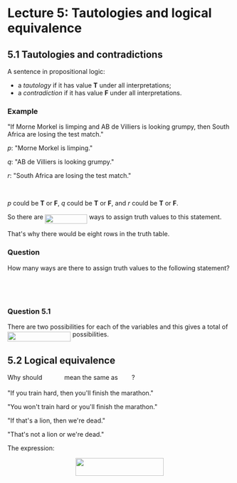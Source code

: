 # Lecture 5: Tautologies and logical equivalence

## 5.1 Tautologies and contradictions

A sentence in propositional logic:

* a _tautology_ if it has value **T** under all interpretations;
* a _contradiction_ if it has value **F** under all interpretations.

### Example

"If Morne Morkel is limping and AB de Villiers is looking grumpy, then South
Africa are losing the test match."

_p_: "Morne Morkel is limping."

_q_: "AB de Villiers is looking grumpy."

_r_: "South Africa are losing the test match."

<p align="center"><img src="https://rawgit.com/dylanpinn/MAT1830/master//lectures/tex/58ea668c2e08d2ed57b3689fa87b83a2.svg?invert_in_darkmode" align=middle width=80.69226pt height=16.438356pt/></p>

_p_ could be **T** or **F**, _q_ could be **T** or **F**, and _r_ could be **T**
or **F**.

So there are <img src="https://rawgit.com/dylanpinn/MAT1830/master//lectures/tex/3250fc6b3ffe5a19821621be77cb8325.svg?invert_in_darkmode" align=middle width=94.97697000000001pt height=21.18732pt/> ways to assign truth values to this
statement.

That's why there would be eight rows in the truth table.

### Question

How many ways are there to assign truth values to the following statement?

<p align="center"><img src="https://rawgit.com/dylanpinn/MAT1830/master//lectures/tex/71a519ce7e771f681cfa583137b773a7.svg?invert_in_darkmode" align=middle width=323.21355pt height=16.438356pt/></p>

<p align="center"><img src="https://rawgit.com/dylanpinn/MAT1830/master//lectures/tex/38fb1a02f4196214db6430a00e492f5d.svg?invert_in_darkmode" align=middle width=159.81685499999998pt height=11.9634735pt/></p>

### Question 5.1

There are two possibilities for each of the variables and this gives a total of <img src="https://rawgit.com/dylanpinn/MAT1830/master//lectures/tex/dad699c3115a5a0d58164c0f910a56e9.svg?invert_in_darkmode" align=middle width=142.372065pt height=21.839399999999983pt/> possibilities.

## 5.2 Logical equivalence

Why should <img src="https://rawgit.com/dylanpinn/MAT1830/master//lectures/tex/2857c19c3ea1f88d3e6309be566b7046.svg?invert_in_darkmode" align=middle width=41.769420000000004pt height=14.155350000000013pt/> mean the same as <img src="https://rawgit.com/dylanpinn/MAT1830/master//lectures/tex/346c404d6b9937eed5e0180470ae431b.svg?invert_in_darkmode" align=middle width=27.157680000000003pt height=14.155350000000013pt/>?

"If you train hard, then you'll finish the marathon."

"You won't train hard or you'll finish the marathon."

"If that's a lion, then we're dead."

"That's not a lion or we're dead."

The expression:

<p align="center"><img src="https://rawgit.com/dylanpinn/MAT1830/master//lectures/tex/05e948bc1ee6b5ba467f4558ed78077f.svg?invert_in_darkmode" align=middle width=198.15675pt height=39.8871pt/></p>
